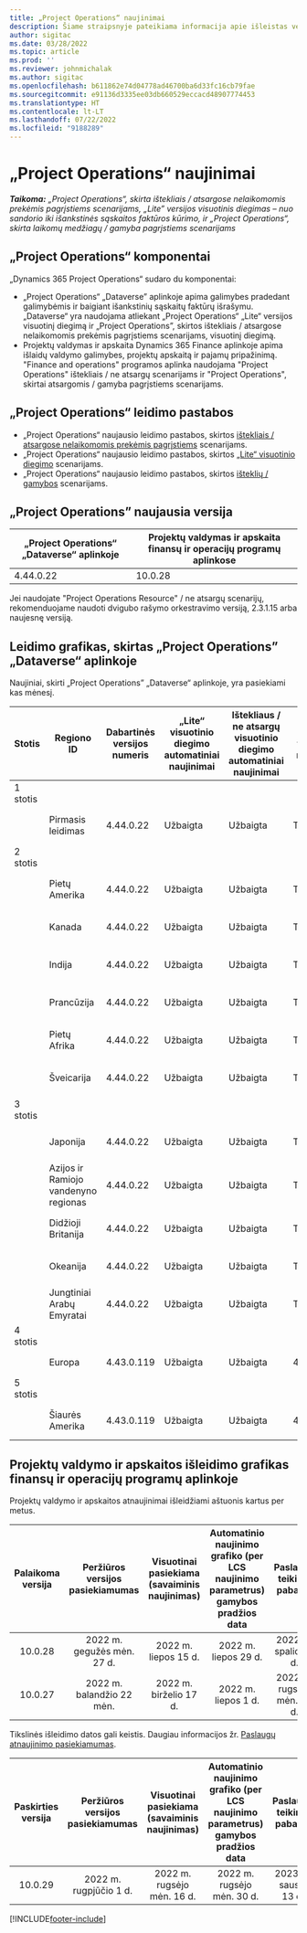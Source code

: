 ```yaml
---
title: „Project Operations“ naujinimai
description: Šiame straipsnyje pateikiama informacija apie išleistas versijas Dynamics 365 Project Operations.
author: sigitac
ms.date: 03/28/2022
ms.topic: article
ms.prod: ''
ms.reviewer: johnmichalak
ms.author: sigitac
ms.openlocfilehash: b611862e74d04778ad46700ba6d33fc16cb79fae
ms.sourcegitcommit: e91136d3335ee03db660529eccacd48907774453
ms.translationtype: HT
ms.contentlocale: lt-LT
ms.lasthandoff: 07/22/2022
ms.locfileid: "9188289"
---
```

# <a name="project-operations-updates"></a>„Project Operations“ naujinimai

_**Taikoma:** „Project Operations“, skirta ištekliais / atsargose nelaikomomis prekėmis pagrįstiems scenarijams, „Lite” versijos visuotinis diegimas – nuo sandorio iki išankstinės sąskaitos faktūros kūrimo, ir „Project Operations“, skirta laikomų medžiagų / gamyba pagrįstiems scenarijams_



## <a name="project-operations-components"></a>„Project Operations“ komponentai

„Dynamics 365 Project Operations“ sudaro du komponentai:

- „Project Operations“ „Dataverse” aplinkoje apima galimybes pradedant galimybėmis ir baigiant išankstinių sąskaitų faktūrų išrašymu. „Dataverse“ yra naudojama atliekant „Project Operations“ „Lite“ versijos visuotinį diegimą ir „Project Operations”, skirtos ištekliais / atsargose nelaikomomis prekėmis pagrįstiems scenarijams, visuotinį diegimą.
- Projektų valdymas ir apskaita Dynamics 365 Finance aplinkoje apima išlaidų valdymo galimybes, projektų apskaitą ir pajamų pripažinimą. "Finance and operations" programos aplinka naudojama "Project Operations" ištekliais / ne atsargų scenarijams ir "Project Operations", skirtai atsargomis / gamyba pagrįstiems scenarijams.

## <a name="project-operations-release-notes"></a>„Project Operations“ leidimo pastabos
- „Project Operations“ naujausio leidimo pastabos, skirtos [ištekliais / atsargose nelaikomomis prekėmis pagrįstiems](whats-new-july-2022-resource-based.md) scenarijams.
- „Project Operations“ naujausio leidimo pastabos, skirtos [„Lite“ visuotinio diegimo](../pro/whats-new/whats-new-july-2022-lite.md) scenarijams.
- „Project Operations“ naujausio leidimo pastabos, skirtos [išteklių /  gamybos](../prod-pma/whats-new/whats-new-jul-2022-stocked.md) scenarijams.

## <a name="project-operations-latest-version"></a>„Project Operations” naujausia versija

| „Project Operations“ „Dataverse“ aplinkoje | Projektų valdymas ir apskaita finansų ir operacijų programų aplinkose | 
| --- | --- |
| 4.44.0.22 | 10.0.28 |

Jei naudojate "Project Operations Resource" / ne atsargų scenarijų, rekomenduojame naudoti dvigubo rašymo orkestravimo versiją, 2.3.1.15 arba naujesnę versiją.

## <a name="release-schedule-for-project-operations-on-dataverse-environment"></a>Leidimo grafikas, skirtas „Project Operations” „Dataverse“ aplinkoje

Naujiniai, skirti „Project Operations” „Dataverse“ aplinkoje, yra pasiekiami kas mėnesį. 

| Stotis | Regiono ID | Dabartinės versijos numeris | „Lite“ visuotinio diegimo automatiniai naujinimai | Ištekliaus / ne atsargų visuotinio diegimo automatiniai naujinimai | Kitas versijos numeris | Kita visuotinai pasiekiama versija |
|-----------|-----------------------|-----------------|--------------------|---------------------|---------------------|---------------------|
| 1 stotis |   &nbsp;              |    &nbsp;       | &nbsp;             |      &nbsp;         |      &nbsp;         |      &nbsp;         |
|   &nbsp;  | Pirmasis leidimas         |  4.44.0.22      | Užbaigta           | Užbaigta            | TBD                 | 2022 m. rugpjūčio 05 d.       |
| 2 stotis |   &nbsp;              |    &nbsp;       | &nbsp;             |      &nbsp;         |      &nbsp;         |      &nbsp;         |
|   &nbsp;  | Pietų Amerika         |  4.44.0.22      | Užbaigta           | Užbaigta            | TBD                 | 2022 m. rugpjūčio 06 d.       |
|   &nbsp;  | Kanada                |  4.44.0.22      | Užbaigta           | Užbaigta            | TBD                 | 2022 m. rugpjūčio 06 d.       |
|   &nbsp;  | Indija                 |  4.44.0.22      | Užbaigta           | Užbaigta            | TBD                 | 2022 m. rugpjūčio 06 d.       |
|   &nbsp;  | Prancūzija                |  4.44.0.22      | Užbaigta           | Užbaigta            | TBD                 | 2022 m. rugpjūčio 06 d.       |
|   &nbsp;  | Pietų Afrika          |  4.44.0.22      | Užbaigta           | Užbaigta            | TBD                 | 2022 m. rugpjūčio 06 d.       |
|   &nbsp;  | Šveicarija           |  4.44.0.22      | Užbaigta           | Užbaigta            | TBD                 | 2022 m. rugpjūčio 06 d.       |
| 3 stotis |      &nbsp;           |     &nbsp;      |     &nbsp;         |      &nbsp;         |      &nbsp;         |      &nbsp;         |
|   &nbsp;  | Japonija                 |  4.44.0.22      | Užbaigta      | Užbaigta       | TBD                 | 2022 m. rugpjūčio 12 d.       |
|   &nbsp;  | Azijos ir Ramiojo vandenyno regionas          |  4.44.0.22      | Užbaigta      | Užbaigta       | TBD                 | 2022 m. rugpjūčio 12 d.       |
|   &nbsp;  | Didžioji Britanija         |  4.44.0.22      | Užbaigta      | Užbaigta       | TBD                 | 2022 m. rugpjūčio 12 d.       |
|   &nbsp;  | Okeanija               |  4.44.0.22      | Užbaigta      | Užbaigta       | TBD                 | 2022 m. rugpjūčio 12 d.       |
|   &nbsp;  | Jungtiniai Arabų Emyratai  |  4.44.0.22      | Užbaigta      | Užbaigta       | TBD                 | 2022 m. rugpjūčio 12 d.       |
| 4 stotis |     &nbsp;            |     &nbsp;      |     &nbsp;         |      &nbsp;         |      &nbsp;         |      &nbsp;         |
|   &nbsp;  | Europa                |  4.43.0.119      | Užbaigta           | Užbaigta            | 4.44.0.22           | 2022 m. liepos 29 d.       |
| 5 stotis |     &nbsp;            |     &nbsp;      |     &nbsp;         |      &nbsp;         |      &nbsp;         |      &nbsp;         |
|   &nbsp;  | Šiaurės Amerika         |  4.43.0.119      | Užbaigta           | Užbaigta            | 4.44.0.22           | 2022 m. rugpjūčio 05 d.       |

## <a name="release-schedule-for-project-management-and-accounting-in-the-finance-and-operations-apps-environment"></a>Projektų valdymo ir apskaitos išleidimo grafikas finansų ir operacijų programų aplinkoje

Projektų valdymo ir apskaitos atnaujinimai išleidžiami aštuonis kartus per metus.

|Palaikoma versija| Peržiūros versijos pasiekiamumas | Visuotinai pasiekiama (savaiminis naujinimas) | Automatinio naujinimo grafiko (per LCS naujinimo parametrus) gamybos pradžios data |   Paslaugų teikimo pabaiga   |
|:---------------:|:---------------------------:|:---------------------------------:|:--------------------------------------------------------------------:|:------------------:|
|     10.0.28     |      2022 m. gegužės mėn. 27 d.           |        2022 m. liepos 15 d.              |                          2022 m. liepos 29 d.                               | 2022 m. spalio 21 d.   |
|     10.0.27     |      2022 m. balandžio 22 mėn.         |        2022 m. birželio 17 d.              |                          2022 m. liepos 1 d.                                | 2022 m. rugsėjo mėn. 16 d. |

Tikslinės išleidimo datos gali keistis. Daugiau informacijos žr. [Paslaugų atnaujinimo pasiekiamumas](/dynamics365/fin-ops-core/fin-ops/get-started/public-preview-releases?toc=%2fdynamics365%2ffinance%2ftoc.json).

|Paskirties versija | Peržiūros versijos pasiekiamumas | Visuotinai pasiekiama (savaiminis naujinimas) | Automatinio naujinimo grafiko (per LCS naujinimo parametrus) gamybos pradžios data |   Paslaugų teikimo pabaiga   |
|:---------------:|:---------------------------:|:---------------------------------:|:--------------------------------------------------------------------:|:------------------:|
|     10.0.29     |      2022 m. rugpjūčio 1 d.         |       2022 m. rugsėjo mėn. 16 d.          |                        2022 m. rugsėjo mėn. 30 d.                            | 2023 m. sausio 13 d.   |

[!INCLUDE[footer-include](../includes/footer-banner.md)]
